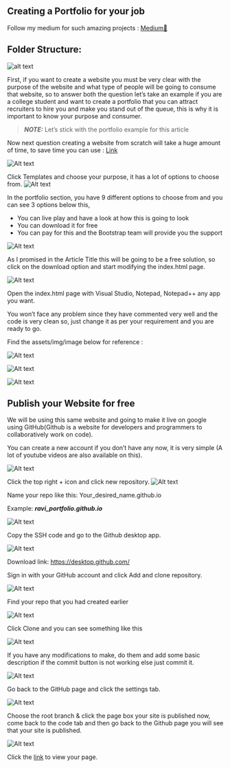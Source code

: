 ## Creating a Portfolio for your job 

Follow my medium for such amazing projects : [Medium📓](https://medium.com/@ravikumar10593)

## Folder Structure:

![alt text](/assets/img/image.png)

First, if you want to create a website you must be very clear with the purpose of the website and what type of people will be going to consume that website, so to answer both the question let’s take an example if you are a college student and want to create a portfolio that you can attract recruiters to hire you and make you stand out of the queue, this is why it is important to know your purpose and consumer.

> **_NOTE:_**  Let’s stick with the portfolio example for this article

Now next question creating a website from scratch will take a huge amount of time, to save time you can use : [Link]("https://bootstrapmade.com/?source=post_page-----d5265918bc8f--------------------------------")

![Alt text](assets/img/image.png)

Click Templates and choose your purpose, it has a lot of options to choose from.
![Alt text](assets/img/image-1.png)

In the portfolio section, you have 9 different options to choose from and you can see 3 options below this,

- You can live play and have a look at how this is going to look
- You can download it for free
- You can pay for this and the Bootstrap team will provide you the support

![Alt text](assets/img/image-2.png)

As I promised in the Article Title this will be going to be a free solution, so click on the download option and start modifying the index.html page.

![Alt text](assets/img/image-3.png)

Open the index.html page with Visual Studio, Notepad, Notepad++ any app you want.

You won’t face any problem since they have commented very well and the code is very clean so, just change it as per your requirement and you are ready to go.

Find the assets/img/image below for reference :

![Alt text](assets/img/image-4.png)

![Alt text](assets/img/image-5.png)

![Alt text](assets/img/image-6.png)

## Publish your Website for free

We will be using this same website and going to make it live on google using GitHub(Github is a website for developers and programmers to collaboratively work on code).

You can create a new account if you don’t have any now, it is very simple (A lot of youtube videos are also available on this).

![Alt text](assets/img/image-7.png)

Click the top right + icon and click new repository.
![Alt text](assets/img/image-8.png)

Name your repo like this: Your_desired_name.github.io

Example: ***ravi_portfolio.github.io***

![Alt text](assets/img/image-9.png)

Copy the SSH code and go to the Github desktop app.

![Alt text](assets/img/image-10.png)

Download link: https://desktop.github.com/

Sign in with your GitHub account and click Add and clone repository.

![Alt text](assets/img/image-11.png)

Find your repo that you had created earlier

![Alt text](assets/img/image-12.png)

Click Clone and you can see something like this

![Alt text](assets/img/image-13.png)

If you have any modifications to make, do them and add some basic description if the commit button is not working else just commit it.

![Alt text](assets/img/image-14.png)

Go back to the GitHub page and click the settings tab.

![Alt text](assets/img/image-15.png)

Choose the root branch & click the page box your site is published now, come back to the code tab and then go back to the Github page you will see that your site is published.

![Alt text](assets/img/image-16.png)

Click the [link](https://ravikumar10593-hub.github.io/ravi_portfolio.github.io/?source=post_page-----d5265918bc8f--------------------------------) to view your page.

